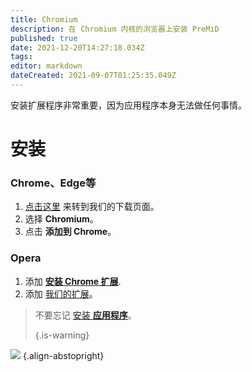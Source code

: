 ```yaml
---
title: Chromium
description: 在 Chromium 内核的浏览器上安装 PreMiD
published: true
date: 2021-12-20T14:27:18.034Z
tags:
editor: markdown
dateCreated: 2021-09-07T01:25:35.049Z
---
```


安装扩展程序非常重要，因为应用程序本身无法做任何事情。

# 安装
### Chrome、Edge等
1. [点击这里](https://premid.app/downloads) 来转到我们的下载页面。
2. 选择 **Chromium**。
3. 点击 **添加到 Chrome**。

### Opera
1. 添加 **[安装 Chrome 扩展](https://addons.opera.com/en/extensions/details/install-chrome-extensions/)**.
2. 添加 [我们的扩展](https://premid.app/downloads)。

> 不要忘记 [安装 **应用程序**](/install)。
>
> {.is-warning}

![](https://img.icons8.com/color/2x/chrome.png) {.align-abstopright}
